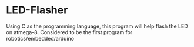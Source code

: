 # LED-Flasher
Using C as the programming language, this program will help flash the LED on atmega-8. Considered to be the first program for robotics/embedded/arduino
